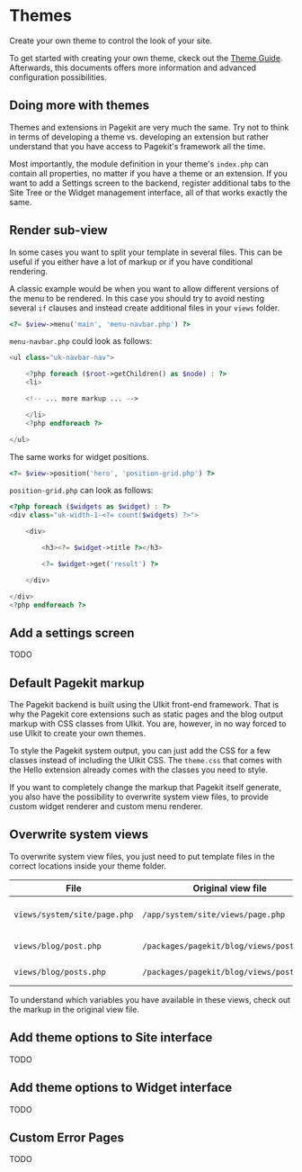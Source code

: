 # Themes

<p class="uk-article-lead">Create your own theme to control the look of your site.</p>

To get started with creating your own theme, ckeck out the
[Theme Guide](guide-theme.md). Afterwards, this documents offers more
information and advanced configuration possibilities.

## Doing more with themes

Themes and extensions in Pagekit are very much the same. Try
not to think in terms of developing a theme vs. developing an extension but
rather understand that you have access to Pagekit's framework all the time.

Most importantly, the module definition in your theme's `index.php` can contain
all properties, no matter if you have a theme or an extension. If you want to
add a Settings screen to the backend, register additional tabs to the Site
Tree or the Widget management interface, all of that works exactly the same.

## Render sub-view

In some cases you want to split your template in several files. This can
be useful if you either have a lot of markup or if you have conditional
rendering.

A classic example would be when you want to allow different versions of the menu
to be rendered. In this case you should try to avoid nesting several `if`
clauses and instead create additional files in your `views` folder.

```php
<?= $view->menu('main', 'menu-navbar.php') ?>
```

`menu-navbar.php` could look as follows:

```php
<ul class="uk-navbar-nav">

    <?php foreach ($root->getChildren() as $node) : ?>
    <li>

    <!-- ... more markup ... -->

    </li>
    <?php endforeach ?>

</ul>
```

The same works for widget positions.

```php
<?= $view->position('hero', 'position-grid.php') ?>
```

`position-grid.php` can look as follows:

```php
<?php foreach ($widgets as $widget) : ?>
<div class="uk-width-1-<?= count($widgets) ?>">

    <div>

        <h3><?= $widget->title ?></h3>

        <?= $widget->get('result') ?>

    </div>

</div>
<?php endforeach ?>
```

## Add a settings screen

TODO

## Default Pagekit markup

The Pagekit backend is built using the UIkit front-end framework. That is why
the Pagekit core extensions such as static pages and the blog output markup
with CSS classes from UIkit. You are, however, in no way forced to use UIkit
to create your own themes.

To style the Pagekit system output, you can just add the CSS for a few classes
instead of including the UIkit CSS. The `theme.css` that comes with the Hello
extension already comes with the classes you need to style.

If you want to completely change the markup that Pagekit itself generate, you
also have the possibility to overwrite system view files, to provide custom
widget renderer and custom menu renderer.

## Overwrite system views

To overwrite system view files, you just need to put template files in the
correct locations inside your theme folder.

| File                         | Original view file                       | Description               |
|------------------------------|------------------------------------------|---------------------------|
| `views/system/site/page.php` | `/app/system/site/views/page.php`        | Default static page view  |
| `views/blog/post.php`        | `/packages/pagekit/blog/views/post.php`  | Blog post single view     |
| `views/blog/posts.php`       | `/packages/pagekit/blog/views/posts.php` | Blog posts list view      |

To understand which variables you have available in these views, check out the
markup in the original view file.

## Add theme options to Site interface

TODO

## Add theme options to Widget interface

TODO

## Custom Error Pages

TODO
